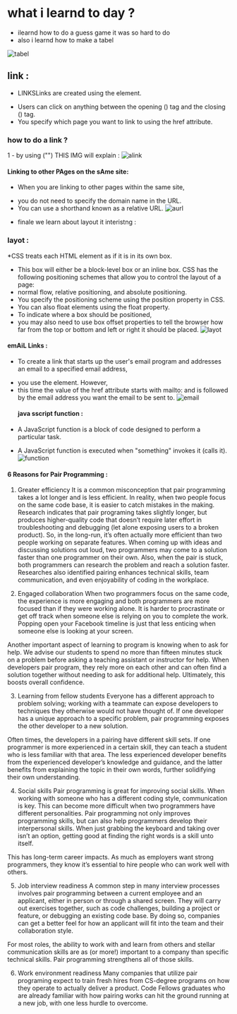# what i learnd to day ?
 * ilearnd how to do a guess game it was so hard to do
  * also i learnd how to make a tabel 
 
 ![tabel](https://www.dummies.com/wp-content/uploads/280307.image0.jpg)

 ## link :
 
 * LINKSLinks are created using the <a> element.
  - Users can click on anything between the opening (<a>) tag and the closing (</a>) tag. 
  - You specify which page you want to link to using the href attribute.
 ### how to do a link ?
   1 - by using ("<a>") THIS IMG will explain :
 ![alink](https://www.guru99.com/images/image002.png)
  #### Linking to other PAges on the sAme site:
 * When you are linking to other pages within the same site,
 - you do not need to specify the domain name in the URL.  
 - You can use a shorthand known as a relative URL.
 ![aurl](https://images.slideplayer.com/12/3426815/slides/slide_8.jpg)
  

 * finale we learn about layout it interistng :
 ### layot :
 *CSS treats each HTML element as if it is in its own box. 
 - This box will either be a block-level box or an inline box.
CSS has the following positioning schemes that allow you to control the layout of a page:
- normal flow, relative positioning, and absolute positioning. 
- You specify the positioning scheme using the position property in CSS. 
- You can also float elements using the float property.
 - To indicate where a box should be positioned, 
- you may also need to use box offset properties to tell the browser how far from the top or bottom and left or right it should be placed.
 ![layot](https://media.geeksforgeeks.org/wp-content/uploads/website_layout-300x268.png)
 #### emAiL Links :
 * To create a link that starts up the user's email program and addresses an email to a specified email address,
  - you use the <a>element. However,
 - this time the value of the href attribute starts with mailto: and is followed by the email address you want the email to be sent to.
 ![email](https://www.wikihow.com/images/thumb/3/34/Create-an-Email-Link-in-HTML-Step-5.jpg/v4-460px-Create-an-Email-Link-in-HTML-Step-5.jpg.webp)
     #### java sscript function :
  * A JavaScript function is a block of code designed to perform a particular task.
 - A JavaScript function is executed when "something" invokes it (calls it).
 ![function](https://www.codeproject.com/KB/scripting/1130815/Function1-300x154.png)
 #### 6 Reasons for Pair Programming :
1. Greater efficiency
It is a common misconception that pair programming takes a lot longer and is less efficient. In reality, when two people focus on the same code base, it is easier to catch mistakes in the making. Research indicates that pair programing takes slightly longer, but produces higher-quality code that doesn’t require later effort in troubleshooting and debugging (let alone exposing users to a broken product). So, in the long-run, it’s often actually more efficient than two people working on separate features. When coming up with ideas and discussing solutions out loud, two programmers may come to a solution faster than one programmer on their own. Also, when the pair is stuck, both programmers can research the problem and reach a solution faster. Researches also identified pairing enhances technical skills, team communication, and even enjoyability of coding in the workplace.

2. Engaged collaboration
When two programmers focus on the same code, the experience is more engaging and both programmers are more focused than if they were working alone. It is harder to procrastinate or get off track when someone else is relying on you to complete the work. Popping open your Facebook timeline is just that less enticing when someone else is looking at your screen.

Another important aspect of learning to program is knowing when to ask for help. We advise our students to spend no more than fifteen minutes stuck on a problem before asking a teaching assistant or instructor for help. When developers pair program, they rely more on each other and can often find a solution together without needing to ask for additional help. Ultimately, this boosts overall confidence.

3. Learning from fellow students
Everyone has a different approach to problem solving; working with a teammate can expose developers to techniques they otherwise would not have thought of. If one developer has a unique approach to a specific problem, pair programming exposes the other developer to a new solution.

Often times, the developers in a pairing have different skill sets. If one programmer is more experienced in a certain skill, they can teach a student who is less familiar with that area. The less experienced developer benefits from the experienced developer’s knowledge and guidance, and the latter benefits from explaining the topic in their own words, further solidifying their own understanding.

4. Social skills
Pair programming is great for improving social skills. When working with someone who has a different coding style, communication is key. This can become more difficult when two programmers have different personalities. Pair programming not only improves programming skills, but can also help programmers develop their interpersonal skills. When just grabbing the keyboard and taking over isn’t an option, getting good at finding the right words is a skill unto itself.

This has long-term career impacts. As much as employers want strong programmers, they know it’s essential to hire people who can work well with others.

5. Job interview readiness
A common step in many interview processes involves pair programming between a current employee and an applicant, either in person or through a shared screen. They will carry out exercises together, such as code challenges, building a project or feature, or debugging an existing code base. By doing so, companies can get a better feel for how an applicant will fit into the team and their collaboration style.

For most roles, the ability to work with and learn from others and stellar communication skills are as (or more!) important to a company than specific technical skills. Pair programming strengthens all of those skills.

6. Work environment readiness
Many companies that utilize pair programing expect to train fresh hires from CS-degree programs on how they operate to actually deliver a product. Code Fellows graduates who are already familiar with how pairing works can hit the ground running at a new job, with one less hurdle to overcome.
